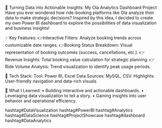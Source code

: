 🚀 Turning Data into Actionable Insights: My Ola Analytics Dashboard Project
Have you ever wondered how ride-booking platforms like Ola analyze their data to make strategic decisions? Inspired by this idea, I decided to create my own Power BI dashboard to explore the possibilities of data visualization and business insights!

💡 Key Features:
 👉Interactive Filters: Analyze booking trends across customizable date ranges.
 👉Booking Status Breakdown: Visual representation of booking outcomes (success, cancellations, etc.).
 👉Revenue Insights: Total booking value calculation for strategic planning.
 👉Ride Volume Analysis: Trend visualization to identify peak usage periods.

📌 Tech Stack:
 Tool: Power BI, Excel 
 Data Sources: MySQL, CSV.
 Highlights: User-friendly navigation and data-rich visuals

🌟 What I Learned:
 • Building interactive and actionable dashboards.
 • Leveraging data visualization to tell a story.
 • Gaining insights into user behavior and operational efficiency.

hashtag#DataVisualization hashtag#PowerBI hashtag#Analytics hashtag#DataScience hashtag#ProjectShowcase
hashtag#dashboard hashtag#DataAnalytics
